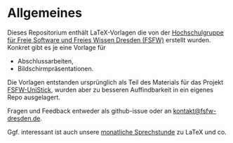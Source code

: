 # Allgemeines

Dieses Repositorium enthält LaTeX-Vorlagen die von der [Hochschulgruppe für Freie Software und Freies Wissen Dresden (FSFW)](https://fsfw-dresden.de)
erstellt wurden. Konkret gibt es je eine Vorlage für
* Abschlussarbeiten,
* Bildschirmpräsentationen.

Die Vorlagen entstanden ursprünglich als Teil des Materials für das Projekt [FSFW-UniStick](https://fsfw-dresden.de/uni-stick), wurden aber zu besseren Auffindbarkeit in ein eigenes Repo ausgelagert.

Fragen und Feedback entweder als github-issue oder an <kontakt@fsfw-dresden.de>.

Ggf. interessant ist auch unsere [monatliche Sprechstunde](https://fsfw-dresden.de/sprechstunde) zu LaTeX und co.
